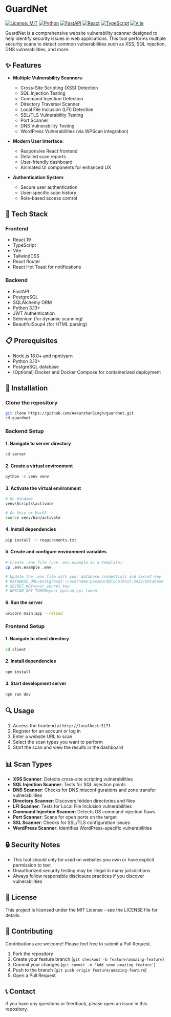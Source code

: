 # GuardNet

[![License: MIT](https://img.shields.io/badge/License-MIT-yellow.svg)](https://opensource.org/licenses/MIT)
[![Python](https://img.shields.io/badge/python-3.10+-blue.svg)](https://www.python.org/downloads/)
[![FastAPI](https://img.shields.io/badge/FastAPI-0.115.12-009688.svg?style=flat&logo=fastapi)](https://fastapi.tiangolo.com/)
[![React](https://img.shields.io/badge/React-19.0.0-61DAFB.svg?style=flat&logo=react)](https://react.dev/)
[![TypeScript](https://img.shields.io/badge/TypeScript-5.0+-3178C6.svg?style=flat&logo=typescript)](https://www.typescriptlang.org/)
[![Vite](https://img.shields.io/badge/Vite-latest-646CFF.svg?style=flat&logo=vite)](https://vitejs.dev/)

GuardNet is a comprehensive website vulnerability scanner designed to help identify security issues in web applications. This tool performs multiple security scans to detect common vulnerabilities such as XSS, SQL injection, DNS vulnerabilities, and more.

## ✨ Features

- **Multiple Vulnerability Scanners**:
  - Cross-Site Scripting (XSS) Detection
  - SQL Injection Testing
  - Command Injection Detection
  - Directory Traversal Scanner
  - Local File Inclusion (LFI) Detection
  - SSL/TLS Vulnerability Testing
  - Port Scanner
  - DNS Vulnerability Testing
  - WordPress Vulnerabilities (via WPScan integration)

- **Modern User Interface**:
  - Responsive React frontend
  - Detailed scan reports
  - User-friendly dashboard
  - Animated UI components for enhanced UX

- **Authentication System**:
  - Secure user authentication
  - User-specific scan history
  - Role-based access control

## 🚀 Tech Stack

### Frontend
- React 19
- TypeScript
- Vite
- TailwindCSS
- React Router
- React Hot Toast for notifications

### Backend
- FastAPI
- PostgreSQL
- SQLAlchemy ORM
- Python 3.13+
- JWT Authentication
- Selenium (for dynamic scanning)
- BeautifulSoup4 (for HTML parsing)

## 📋 Prerequisites

- Node.js 18.0+ and npm/yarn
- Python 3.10+
- PostgreSQL database
- (Optional) Docker and Docker Compose for containerized deployment

## 🔧 Installation

### Clone the repository
```bash
git clone https://github.com/AakarshanSingh/guardnet.git
cd guardnet
```

### Backend Setup

#### 1. Navigate to server directory
```bash
cd server
```

#### 2. Create a virtual environment
```bash
python -m venv venv
```

#### 3. Activate the virtual environment
```bash
# On Windows
venv\Scripts\activate

# On Unix or MacOS
source venv/bin/activate
```

#### 4. Install dependencies
```bash
pip install -r requirements.txt
```

#### 5. Create and configure environment variables
```bash
# Create .env file (use .env.example as a template)
cp .env.example .env

# Update the .env file with your database credentials and secret key
# DATABASE_URL=postgresql://username:password@localhost:5432/database
# SECRET_KEY=your_secret_key
# WPSCAN_API_TOKEN=your_wpscan_api_token
```

#### 6. Run the server
```bash
uvicorn main:app --reload
```

### Frontend Setup

#### 1. Navigate to client directory
```bash
cd client
```

#### 2. Install dependencies
```bash
npm install
```

#### 3. Start development server
```bash
npm run dev
```

## 🔍 Usage

1. Access the frontend at `http://localhost:5173`
2. Register for an account or log in
3. Enter a website URL to scan
4. Select the scan types you want to perform
5. Start the scan and view the results in the dashboard

## 📊 Scan Types

- **XSS Scanner**: Detects cross-site scripting vulnerabilities
- **SQL Injection Scanner**: Tests for SQL injection points
- **DNS Scanner**: Checks for DNS misconfigurations and zone transfer vulnerabilities
- **Directory Scanner**: Discovers hidden directories and files
- **LFI Scanner**: Tests for Local File Inclusion vulnerabilities
- **Command Injection Scanner**: Detects OS command injection flaws
- **Port Scanner**: Scans for open ports on the target
- **SSL Scanner**: Checks for SSL/TLS configuration issues
- **WordPress Scanner**: Identifies WordPress-specific vulnerabilities

## 🔒 Security Notes

- This tool should only be used on websites you own or have explicit permission to test
- Unauthorized security testing may be illegal in many jurisdictions
- Always follow responsible disclosure practices if you discover vulnerabilities

## 📝 License

This project is licensed under the MIT License - see the LICENSE file for details.

## 🤝 Contributing

Contributions are welcome! Please feel free to submit a Pull Request.

1. Fork the repository
2. Create your feature branch (`git checkout -b feature/amazing-feature`)
3. Commit your changes (`git commit -m 'Add some amazing feature'`)
4. Push to the branch (`git push origin feature/amazing-feature`)
5. Open a Pull Request

## 📞 Contact

If you have any questions or feedback, please open an issue in this repository.
